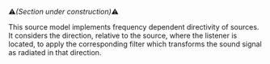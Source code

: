 :warning:*(Section under construction)*:warning:

This source model implements frequency dependent directivity of sources. It considers the direction, relative to the source, where the listener is located, to apply the corresponding filter which transforms the sound signal as radiated in that direction.
